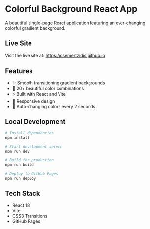 # Colorful Background React App

A beautiful single-page React application featuring an ever-changing colorful gradient background.

## Live Site

Visit the live site at: https://csemertzidis.github.io

## Features

- ✨ Smooth transitioning gradient backgrounds
- 🎨 20+ beautiful color combinations
- ⚡ Built with React and Vite
- 📱 Responsive design
- 🌈 Auto-changing colors every 2 seconds

## Local Development

```bash
# Install dependencies
npm install

# Start development server
npm run dev

# Build for production
npm run build

# Deploy to GitHub Pages
npm run deploy
```

## Tech Stack

- React 18
- Vite
- CSS3 Transitions
- GitHub Pages